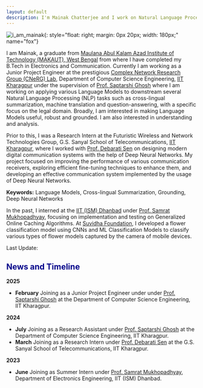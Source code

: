 ```yaml
---
layout: default
description: I'm Mainak Chatterjee and I work on Natural Language Processing. More details inside!
---
```


<!-- (comment) the image below can be found in img folder of this very project-->
![i_am_mainak](./img/people/me.jpg){: style="float: right; margin: 0px 20px; width: 180px;" name="fox"}


I am Mainak, a graduate from [Maulana Abul Kalam Azad Institute of Technology (MAKAUT), West Bengal](https://makautwb.ac.in/) from where I have completed my B.Tech in Electronics and Communication. Currently I am working as a Junior Project Engineer at the prestigious [Complex Network Research Group (CNeRG) Lab](https://cnerg-iitkgp.github.io/), Department of Computer Science Engineering, [IIT Kharagpur](https://www.iitkgp.ac.in/) under the supervision of [Prof. Saptarshi Ghosh](https://sites.google.com/site/saptarshighosh/) where I am working on applying various Language Models to downstream several Natural Language Processing (NLP) tasks such as cross-lingual summarization, machine translation and question-answering, with a specific focus on the legal domain. Broadly, I am interested in making Language Models useful, robust and grounded. I am also interested in understanding and analysis.

Prior to this, I was a Research Intern at the Futuristic Wireless and Network Technologies Group, G.S. Sanyal School of Telecommunications, [IIT Kharagpur](https://www.iitkgp.ac.in/), where I worked with [Prof. Debarati Sen](https://sites.google.com/view/debarati-sen) on designing modern digital communication systems with the help of Deep Neural Networks. My project focused on improving the performance of various communication receivers, exploring efficient fine-tuning techniques to enhance them, and developing an effective communication system implemented by the usage of Deep Neural Networks.

**Keywords:** Language Models, Cross-lingual Summarization, Grounding, Deep Neural Networks

In the past, I interned at the [IIT (ISM) Dhanbad](https://www.iitism.ac.in/) under [Prof. Samrat Mukhopadhyay](https://sites.google.com/view/samratspace/home?authuser=0), focusing on implementation and testing on Generalized Online Caching Algorithms. At [Suvidha Foundation](https://suvidhafoundationedutech.org/), I developed a flower classification model using CNNs and ML Classification Models to classify various types of flower models captured by the camera of mobile devices.

Last Update:

## <span style="color:darkblue">News and Timeline </span>
**2025**
* **February** Joining as a Junior Project Engineer under under [Prof. Saptarshi Ghosh](https://sites.google.com/site/saptarshighosh/) at the Department of Computer Science Engineering, IIT Kharagpur.

**2024**
* **July** Joining as a Research Assistant under [Prof. Saptarshi Ghosh](https://sites.google.com/site/saptarshighosh/) at the Department of Computer Science Engineering, IIT Kharagpur.
* **March** Joining as a Research Intern under [Prof. Debarati Sen](https://sites.google.com/view/debarati-sen) at the G.S. Sanyal School of Telecommunications, IIT Kharagpur.

**2023**
* **June**  Joining as Summer Intern under [Prof. Samrat Mukhopadhyay](https://sites.google.com/view/samratspace/home?authuser=0), Department of Electronics Engineering, IIT (ISM) Dhanbad.
